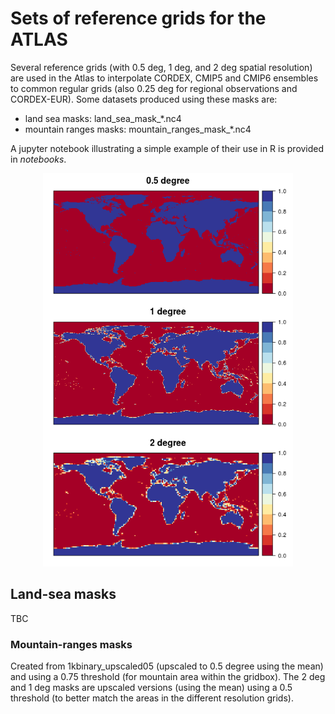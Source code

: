 # Sets of reference grids for the ATLAS

Several reference grids (with 0.5 deg, 1 deg, and 2 deg spatial resolution) are used in the Atlas to interpolate CORDEX, CMIP5 and CMIP6 ensembles to common regular grids (also 0.25 deg for regional observations and CORDEX-EUR). Some datasets produced using these masks are:
* land sea masks: land_sea_mask_*.nc4 
* mountain ranges masks: mountain_ranges_mask_*.nc4 

A jupyter notebook illustrating a simple example of their use in R is provided in *notebooks*. 

<p align="center">
  <img src="/man/reference_grids.png" alt="" width="400" />
</p>

## Land-sea masks
TBC

### Mountain-ranges masks
Created from 1kbinary_upscaled05 (upscaled to 0.5 degree using the mean) and using a 0.75 threshold (for mountain area within the gridbox). The 2 deg and 1 deg masks are upscaled versions (using the mean) using a 0.5 threshold (to better match the areas in the different resolution grids).

